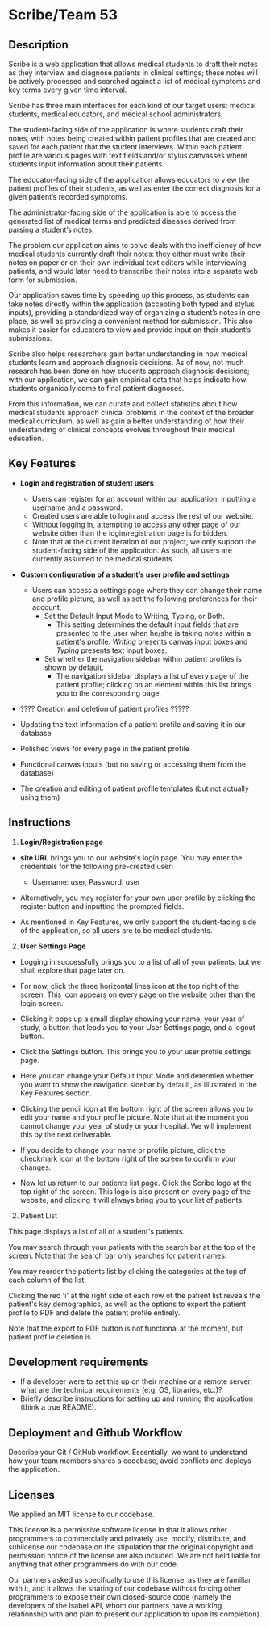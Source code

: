 # Scribe/Team 53

## Description 

Scribe is a web application that allows medical students to draft their notes as they interview and diagnose patients in clinical settings; these notes will be actively processed and searched against a list of medical symptoms and key terms every given time interval.

Scribe has three main interfaces for each kind of our target users: medical students, medical educators, and medical school administrators.

The student-facing side of the application is where students draft their notes, with notes being created within patient profiles that are created and saved for each patient that the student interviews. Within each patient profile are various pages with text fields and/or stylus canvasses where students input information about their patients. 

The educator-facing side of the application allows educators to view the patient profiles of their students, as well as enter the correct diagnosis for a given patient’s recorded symptoms.

The administrator-facing side of the application is able to access the generated list of medical terms and predicted diseases derived from parsing a student’s notes.

The problem our application aims to solve deals with the inefficiency of how medical students currently draft their notes: they either must write their notes on paper or on their own individual text editors while interviewing patients, and would later need to transcribe their notes into a separate web form for submission.

Our application saves time by speeding up this process, as students can take notes directly within the application (accepting both typed and stylus inputs), providing a standardized way of organizing a student’s notes in one place, as well as providing a convenient method for submission. This also makes it easier for educators to view and provide input on their student’s submissions.

Scribe also helps researchers gain better understanding in how medical students learn and approach diagnosis decisions. As of now, not much research has been done on how students approach diagnosis decisions; with our application, we can gain empirical data that helps indicate how students organically come to final patient diagnoses.

From this information, we can curate and collect statistics about how medical students approach clinical problems in the context of the broader medical curriculum, as well as gain a better understanding of how their understanding of clinical concepts evolves throughout their medical education.

## Key Features

* **Login and registration of student users**
    - Users can register for an account within our application, inputting a username and a password.
    - Created users are able to login and access the rest of our website.
    - Without logging in, attempting to access any other page of our website other than the login/registration page is forbidden.
    - Note that at the current iteration of our project, we only support the student-facing side of the application. As such, all users are currently assumed to be medical students. 

* **Custom configuration of a student’s user profile and settings**
    - Users can access a settings page where they can change their name and profile picture, as well as set the following preferences for their account:
        - Set the Default Input Mode to Writing, Typing, or Both.
            - This setting determines the default input fields that are presented to the user when he/she is taking notes within a patient's profile. *Writing* presents canvas input boxes and *Typing* presents text input boxes.
        - Set whether the navigation sidebar within patient profiles is shown by default.
            - The navigation sidebar displays a list of every page of the patient profile; clicking on an element within this list brings you to the corresponding page.

* ???? Creation and deletion of patient profiles ?????

* Updating the text information of a patient profile and saving it in our database

* Polished views for every page in the patient profile

* Functional canvas inputs (but no saving or accessing them from the database)

* The creation and editing of patient profile templates (but not actually using them)

## Instructions

1. **Login/Registration page**

 - __site URL__ brings you to our website's login page. You may enter the credentials for the following pre-created user:
     - Username: user, Password: user
 
 - Alternatively, you may register for your own user profile by clicking the register button and inputting the prompted fields.

 - As mentioned in Key Features, we only support the student-facing side of the application, so all users are to be medical students.
 
2. **User Settings Page**

 - Logging in successfully brings you to a list of all of your patients, but we shall explore that page later on.

 - For now, click the three horizontal lines icon at the top right of the screen. This icon appears on every page on the website other than the login screen.

 - Clicking it pops up a small display showing your name, your year of study, a button that leads you to your User  Settings page, and a logout button.

 - Click the Settings button. This brings you to your user profile settings page. 

 - Here you can change your Default Input Mode and determien whether you want to show the navigation sidebar by default, as illustrated in the Key Features section.

 - Clicking the pencil icon at the bottom right of the screen allows you to edit your name and your profile picture. Note that at the moment you cannot change your year of study or your hospital. We will implement this by the next deliverable.

 - If you decide to change your name or profile picture, click the checkmark icon at the bottom right of the screen to confirm your changes.

 - Now let us return to our patients list page. Click the Scribe logo at the top right of the screen. This logo is also present on every page of the website, and clicking it will always bring you to your list of patients.

 
2. Patient List

This page displays a list of all of a student's patients.

You may search through your patients with the search bar at the top of the screen. Note that the search bar only searches for patient names.

You may reorder the patients list by clicking the categories at the top of each column of the list.

Clicking the red 'i' at the right side of each row of the patient list reveals the patient's key demographics, as well as the options to export the patient profile to PDF and delete the patient profile entirely.

Note that the export to PDF button is not functional at the moment, but patient profile deletion is.







 
 ## Development requirements
 * If a developer were to set this up on their machine or a remote server, what are the technical requirements (e.g. OS, libraries, etc.)?
 * Briefly describe instructions for setting up and running the application (think a true README).
 
 ## Deployment and Github Workflow

Describe your Git / GitHub workflow. Essentially, we want to understand how your team members shares a codebase, avoid conflicts and deploys the application.

 ## Licenses 

We applied an MIT license to our codebase. 

This license is a permissive software license in that it allows other programmers to commercially and privately use, modify, distribute, and sublicense our codebase on the stipulation that the original copyright and permission notice of the license are also included. We are not held liable for anything that other programmers do with our code.

Our partners asked us specifically to use this license, as they are familiar with it, and it allows the sharing of our codebase without forcing other programmers to expose their own closed-source code (namely the developers of the Isabel API, whom our partners have a working relationship with and plan to present our application to upon its completion).
